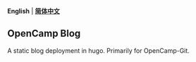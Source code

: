 **English** | **[简体中文](README-cn.md)** 

## OpenCamp Blog

A static blog deployment in hugo. Primarily for OpenCamp-Git.